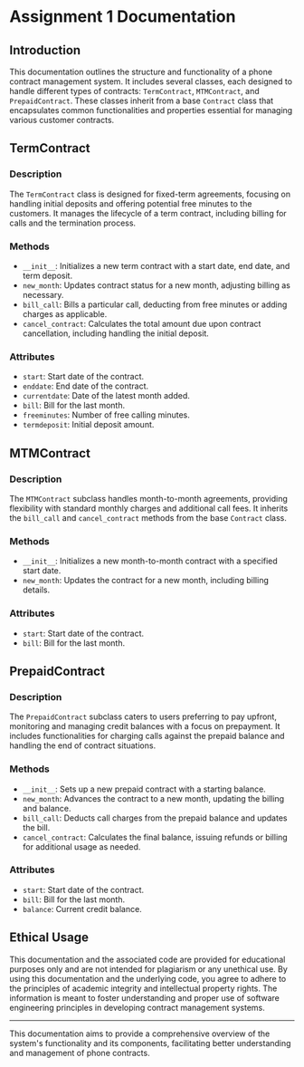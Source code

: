 # Assignment 1 Documentation

## Introduction

This documentation outlines the structure and functionality of a phone contract management system. It includes several classes, each designed to handle different types of contracts: `TermContract`, `MTMContract`, and `PrepaidContract`. These classes inherit from a base `Contract` class that encapsulates common functionalities and properties essential for managing various customer contracts.

## TermContract

### Description
The `TermContract` class is designed for fixed-term agreements, focusing on handling initial deposits and offering potential free minutes to the customers. It manages the lifecycle of a term contract, including billing for calls and the termination process.

### Methods
- `__init__`: Initializes a new term contract with a start date, end date, and term deposit.
- `new_month`: Updates contract status for a new month, adjusting billing as necessary.
- `bill_call`: Bills a particular call, deducting from free minutes or adding charges as applicable.
- `cancel_contract`: Calculates the total amount due upon contract cancellation, including handling the initial deposit.

### Attributes
- `start`: Start date of the contract.
- `enddate`: End date of the contract.
- `currentdate`: Date of the latest month added.
- `bill`: Bill for the last month.
- `freeminutes`: Number of free calling minutes.
- `termdeposit`: Initial deposit amount.

## MTMContract

### Description
The `MTMContract` subclass handles month-to-month agreements, providing flexibility with standard monthly charges and additional call fees. It inherits the `bill_call` and `cancel_contract` methods from the base `Contract` class.

### Methods
- `__init__`: Initializes a new month-to-month contract with a specified start date.
- `new_month`: Updates the contract for a new month, including billing details.

### Attributes
- `start`: Start date of the contract.
- `bill`: Bill for the last month.

## PrepaidContract

### Description
The `PrepaidContract` subclass caters to users preferring to pay upfront, monitoring and managing credit balances with a focus on prepayment. It includes functionalities for charging calls against the prepaid balance and handling the end of contract situations.

### Methods
- `__init__`: Sets up a new prepaid contract with a starting balance.
- `new_month`: Advances the contract to a new month, updating the billing and balance.
- `bill_call`: Deducts call charges from the prepaid balance and updates the bill.
- `cancel_contract`: Calculates the final balance, issuing refunds or billing for additional usage as needed.

### Attributes
- `start`: Start date of the contract.
- `bill`: Bill for the last month.
- `balance`: Current credit balance.

## Ethical Usage

This documentation and the associated code are provided for educational purposes only and are not intended for plagiarism or any unethical use. By using this documentation and the underlying code, you agree to adhere to the principles of academic integrity and intellectual property rights. The information is meant to foster understanding and proper use of software engineering principles in developing contract management systems.

---

This documentation aims to provide a comprehensive overview of the system's functionality and its components, facilitating better understanding and management of phone contracts.
